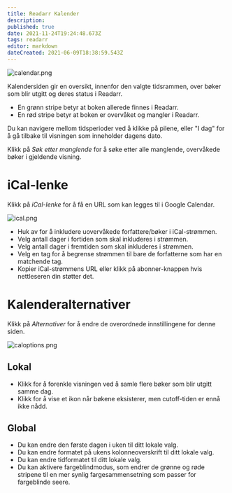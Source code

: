 ```yaml
---
title: Readarr Kalender
description: 
published: true
date: 2021-11-24T19:24:48.673Z
tags: readarr
editor: markdown
dateCreated: 2021-06-09T18:38:59.543Z
---
```


![calendar.png](/assets/readarr/calendar.png)

Kalendersiden gir en oversikt, innenfor den valgte tidsrammen, over bøker som blir utgitt og deres status i Readarr.

- En grønn stripe betyr at boken allerede finnes i Readarr.
- En rød stripe betyr at boken er overvåket og mangler i Readarr.

Du kan navigere mellom tidsperioder ved å klikke på pilene, eller "I dag" for å gå tilbake til visningen som inneholder dagens dato.

Klikk på *Søk etter manglende* for å søke etter alle manglende, overvåkede bøker i gjeldende visning.

# iCal-lenke

Klikk på *iCal-lenke* for å få en URL som kan legges til i Google Calendar.

![ical.png](/assets/readarr/ical.png)

- Huk av for å inkludere uovervåkede forfattere/bøker i iCal-strømmen.
- Velg antall dager i fortiden som skal inkluderes i strømmen.
- Velg antall dager i fremtiden som skal inkluderes i strømmen.
- Velg en tag for å begrense strømmen til bare de forfatterne som har en matchende tag.
- Kopier iCal-strømmens URL eller klikk på abonner-knappen hvis nettleseren din støtter det.

# Kalenderalternativer

Klikk på *Alternativer* for å endre de overordnede innstillingene for denne siden.

![caloptions.png](/assets/readarr/caloptions.png)

## Lokal

- Klikk for å forenkle visningen ved å samle flere bøker som blir utgitt samme dag.
- Klikk for å vise et ikon når bøkene eksisterer, men cutoff-tiden er ennå ikke nådd.

## Global

- Du kan endre den første dagen i uken til ditt lokale valg.
- Du kan endre formatet på ukens kolonneoverskrift til ditt lokale valg.
- Du kan endre tidformatet til ditt lokale valg.
- Du kan aktivere fargeblindmodus, som endrer de grønne og røde stripene til en mer synlig fargesammensetning som passer for fargeblinde seere.
